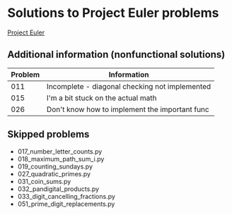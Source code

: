 # Solutions to Project Euler problems

[Project Euler](https://projecteuler.net/archives)

## Additional information (nonfunctional solutions)

| Problem | Information                                    |
| ------- | ---------------------------------------------- |
| 011     | Incomplete - diagonal checking not implemented |
| 015     | I'm a bit stuck on the actual math             |
| 026     | Don't know how to implement the important func |

## Skipped problems

- 017_number_letter_counts.py
- 018_maximum_path_sum_i.py
- 019_counting_sundays.py
- 027_quadratic_primes.py
- 031_coin_sums.py
- 032_pandigital_products.py
- 033_digit_cancelling_fractions.py
- 051_prime_digit_replacements.py
